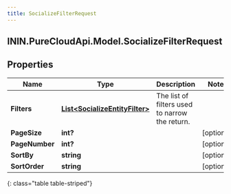 ```yaml
---
title: SocializeFilterRequest
---
```

## ININ.PureCloudApi.Model.SocializeFilterRequest

## Properties

|Name | Type | Description | Notes|
|------------ | ------------- | ------------- | -------------|
| **Filters** | [**List&lt;SocializeEntityFilter&gt;**](SocializeEntityFilter.html) | The list of filters used to narrow the return. | |
| **PageSize** | **int?** |  | [optional] |
| **PageNumber** | **int?** |  | [optional] |
| **SortBy** | **string** |  | [optional] |
| **SortOrder** | **string** |  | [optional] |
{: class="table table-striped"}


